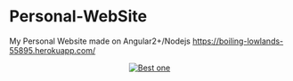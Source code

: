 # Personal-WebSite
My Personal Website made on Angular2+/Nodejs
https://boiling-lowlands-55895.herokuapp.com/


<div align="center">
  <a href="https://www.youtube.com/watch?v=o0f0cxlSluU"><img src="https://img.youtube.com/vi/o0f0cxlSluU/0.jpg" alt="Best one"></a>
</div>
